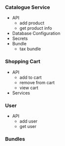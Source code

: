 
### Catalogue Service
- API
    - add product
    - get product info
- Database Configuration
- Secrets
- Bundle
    - tax bundle    

### Shopping Cart
- API
    - add to cart
    - remove from cart
    - view cart 
- Services   

### User
- API
    - add user
    - get user


### Bundles
